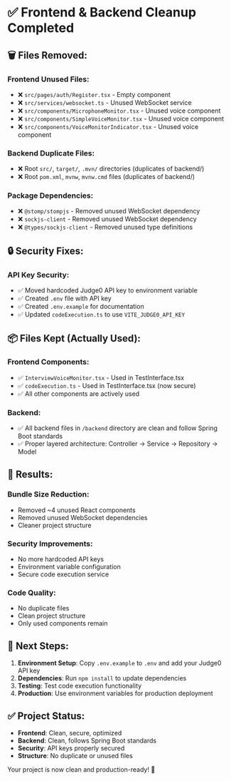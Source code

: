 # ✅ Frontend & Backend Cleanup Completed

## 🗑️ Files Removed:

### Frontend Unused Files:
- ❌ `src/pages/auth/Register.tsx` - Empty component
- ❌ `src/services/websocket.ts` - Unused WebSocket service  
- ❌ `src/components/MicrophoneMonitor.tsx` - Unused voice component
- ❌ `src/components/SimpleVoiceMonitor.tsx` - Unused voice component
- ❌ `src/components/VoiceMonitorIndicator.tsx` - Unused voice component

### Backend Duplicate Files:
- ❌ Root `src/`, `target/`, `.mvn/` directories (duplicates of backend/)
- ❌ Root `pom.xml`, `mvnw`, `mvnw.cmd` files (duplicates of backend/)

### Package Dependencies:
- ❌ `@stomp/stompjs` - Removed unused WebSocket dependency
- ❌ `sockjs-client` - Removed unused WebSocket dependency  
- ❌ `@types/sockjs-client` - Removed unused type definitions

## 🔒 Security Fixes:

### API Key Security:
- ✅ Moved hardcoded Judge0 API key to environment variable
- ✅ Created `.env` file with API key
- ✅ Created `.env.example` for documentation
- ✅ Updated `codeExecution.ts` to use `VITE_JUDGE0_API_KEY`

## 📦 Files Kept (Actually Used):

### Frontend Components:
- ✅ `InterviewVoiceMonitor.tsx` - Used in TestInterface.tsx
- ✅ `codeExecution.ts` - Used in TestInterface.tsx (now secure)
- ✅ All other components are actively used

### Backend:
- ✅ All backend files in `/backend` directory are clean and follow Spring Boot standards
- ✅ Proper layered architecture: Controller → Service → Repository → Model

## 🎯 Results:

### Bundle Size Reduction:
- Removed ~4 unused React components
- Removed unused WebSocket dependencies
- Cleaner project structure

### Security Improvements:
- No more hardcoded API keys
- Environment variable configuration
- Secure code execution service

### Code Quality:
- No duplicate files
- Clean project structure
- Only used components remain

## 🚀 Next Steps:

1. **Environment Setup**: Copy `.env.example` to `.env` and add your Judge0 API key
2. **Dependencies**: Run `npm install` to update dependencies
3. **Testing**: Test code execution functionality
4. **Production**: Use environment variables for production deployment

## ✅ Project Status:
- **Frontend**: Clean, secure, optimized
- **Backend**: Clean, follows Spring Boot standards
- **Security**: API keys properly secured
- **Structure**: No duplicate or unused files

Your project is now clean and production-ready! 🎉